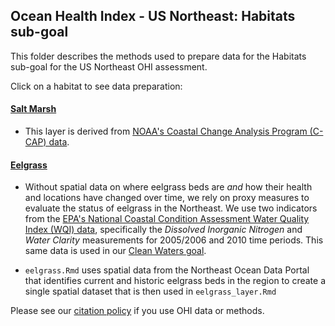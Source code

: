 ## Ocean Health Index - US Northeast: Habitats sub-goal

This folder describes the methods used to prepare data for the Habitats sub-goal for the US Northeast OHI assessment.

Click on a habitat to see data preparation:

#### [Salt Marsh](https://ohi-northeast.github.io/ne-prep/prep/hab/salt_marsh.html)
- This layer is derived from [NOAA's Coastal Change Analysis Program (C-CAP) data](https://coast.noaa.gov/digitalcoast/data/ccapregional.html).

#### [Eelgrass](https://ohi-northeast.github.io/ne-prep/prep/hab/eelgrass.html)
- Without spatial data on where eelgrass beds are *and* how their health and locations have changed over time, we rely on proxy measures to evaluate the status of eelgrass in the Northeast. We use two indicators from the [EPA's National Coastal Condition Assessment Water Quality Index (WQI) data](https://www.epa.gov/national-aquatic-resource-surveys/ncca), specifically the *Dissolved Inorganic Nitrogen* and *Water Clarity* measurements for 2005/2006 and 2010 time periods. This same data is used in our [Clean Waters goal](https://github.com/OHI-Northeast/ne-prep/tree/gh-pages/prep/cw#ocean-health-index---us-northeast-clean-waters-goal).


- `eelgrass.Rmd` uses spatial data from the Northeast Ocean Data Portal that identifies current and historic eelgrass beds in the region to create a single spatial dataset that is then used in `eelgrass_layer.Rmd`


Please see our [citation policy](http://ohi-science.org/citation-policy/) if you use OHI data or methods.

